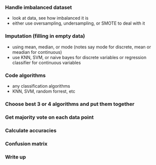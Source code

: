 ### Handle imbalanced dataset
  * look at data, see how imbalanced it is
  * either use oversampling, undersampling, or SMOTE to deal with it 

### Imputation (filling in empty data)
  * using mean, median, or mode (notes say mode for discrete, mean or meadian for continuous) 
  * use KNN, SVM, or naive bayes for discrete variables or regression classifier for continuous variables
  
### Code algorithms
  * any classification algorithms 
  * KNN, SVM, random forrest, etc

### Choose best 3 or 4 algorithms and put them together

### Get majority vote on each data point

### Calculate accuracies

### Confusion matrix 

### Write up 
